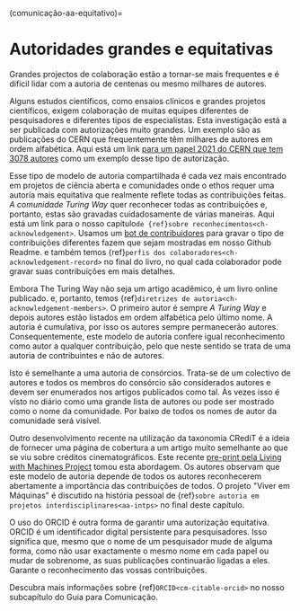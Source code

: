 (comunicação-aa-equitativo)=
# Autoridades grandes e equitativas

Grandes projectos de colaboração estão a tornar-se mais frequentes e é difícil lidar com a autoria de centenas ou mesmo milhares de autores.

Alguns estudos científicos, como ensaios clínicos e grandes projetos científicos, exigem colaboração de muitas equipes diferentes de pesquisadores e diferentes tipos de especialistas. Esta investigação está a ser publicada com autorizações muito grandes. Um exemplo são as publicações do CERN que frequentemente têm milhares de autores em ordem alfabética. Aqui está um link [para um papel 2021 do CERN que tem 3078 autores](http://cds.cern.ch/record/2753518#) como um exemplo desse tipo de autorização.

Esse tipo de modelo de autoria compartilhada é cada vez mais encontrado em projetos de ciência aberta e comunidades onde o ethos requer uma autoria mais equitativa que realmente reflete todas as contribuições feitas. *A comunidade Turing Way* quer reconhecer todas as contribuições e, portanto, estas são gravadas cuidadosamente de várias maneiras. Aqui está um link para o nosso capítulo`de {ref}sobre reconhecimentos<ch-acknowledgement>`. Usamos um [bot de contribuidores](https://allcontributors.org/) para gravar o tipo de contribuições diferentes fazem que sejam mostradas em nosso Github Readme. e também temos {ref}`perfis dos colaboradores<ch-acknowledgement-record>` no final do livro, no qual cada colaborador pode gravar suas contribuições em mais detalhes.

Embora The Turing Way não seja um artigo acadêmico, é um livro online publicado. e, portanto, temos {ref}`diretrizes de autoria<ch-acknowledgement-members>`. O primeiro autor é sempre *A Turing Way* e depois autores estão listados em ordem alfabética pelo último nome. A autoria é cumulativa, por isso os autores sempre permanecerão autores. Consequentemente, este modelo de autoria confere igual reconhecimento como autor a qualquer contribuição, pelo que neste sentido se trata de uma autoria de contribuintes e não de autores.

Isto é semelhante a uma autoria de consórcios. Trata-se de um colectivo de autores e todos os membros do consórcio são considerados autores e devem ser enumerados nos artigos publicados como tal. Às vezes isso é visto no diário como uma grande lista de autores ou pode ser mostrado como o nome da comunidade. Por baixo de todos os nomes de autor da comunidade será visível.

Outro desenvolvimento recente na utilização da taxonomia CRediT é a ideia de fornecer uma página de cobertura a um artigo muito semelhante ao que se viu sobre créditos cinematográficos. Este recente [pre-print pela Living with Machines Project](https://livingwithmachines.ac.uk/highlighting-authors-contributions-and-interdisciplinary-collaborations-in-living-with-machines/) tomou esta abordagem. Os autores observam que este modelo de autoria depende de todos os autores reconhecerem abertamente a importância das contribuições de todos. O projeto "Viver em Máquinas" é discutido na história pessoal de {ref}`sobre autoria em projetos interdisciplinares<aa-intps>` no final deste capítulo.

O uso do ORCID é outra forma de garantir uma autorização equitativa. ORCID é um identificador digital persistente para pesquisadores. Isso significa que, mesmo que o nome de um pesquisador mude de alguma forma, como não usar exactamente o mesmo nome em cada papel ou mudar de sobrenome, as suas publicações continuarão ligadas a eles. Garante o reconhecimento das vossas contribuições.

Descubra mais informações sobre {ref}`ORCID<cm-citable-orcid>` no nosso subcapítulo do Guia para Comunicação. 

